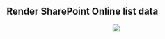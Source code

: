 ## Render SharePoint Online list data ##

<p align="center">
  <img src="https://user-images.githubusercontent.com/41282278/93742597-0eae0180-fbf7-11ea-9662-01a7d942e8fc.png">
</p>
